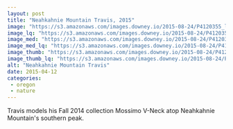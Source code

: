```yaml
---
layout: post
title: "Neahkahnie Mountain Travis, 2015"
image: "https://s3.amazonaws.com/images.downey.io/2015-08-24/P4120355_large.jpg"
image_lq: "https://s3.amazonaws.com/images.downey.io/2015-08-24/P4120355_large_lq.jpg"
image_med: "https://s3.amazonaws.com/images.downey.io/2015-08-24/P4120355_medium.jpg"
image_med_lq: "https://s3.amazonaws.com/images.downey.io/2015-08-24/P4120355_medium_lq.jpg"
image_thumb: "https://s3.amazonaws.com/images.downey.io/2015-08-24/P4120355_thumb.jpg"
image_thumb_lq: "https://s3.amazonaws.com/images.downey.io/2015-08-24/P4120355_thumb_lq.jpg"
alt: "Neahkahnie Mountain Travis"
date: 2015-04-12
categories:
 - oregon
 - nature
---
```


Travis models his Fall 2014 collection Mossimo V-Neck atop Neahkahnie Mountain's southern peak.